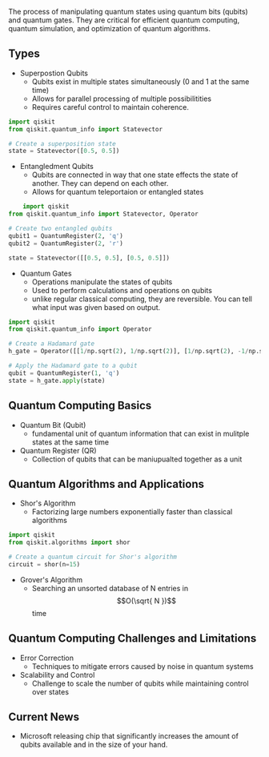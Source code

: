 The process of manipulating quantum states using quantum bits (qubits) and quantum gates. They are critical for efficient quantum computing, quantum simulation, and optimization of quantum algorithms.
## Types
* Superpostion Qubits
	* Qubits exist in multiple states simultaneously (0 and 1 at the same time)
	* Allows for parallel processing of multiple possibilitities
	* Requires careful control to maintain coherence.
```python
import qiskit
from qiskit.quantum_info import Statevector

# Create a superposition state
state = Statevector([0.5, 0.5])
```
* Entangledment Qubits
	* Qubits are connected in way that one state effects the state of another. They can depend on each other.
	* Allows for quantum teleportaion or entangled states
```python
	import qiskit
from qiskit.quantum_info import Statevector, Operator

# Create two entangled qubits
qubit1 = QuantumRegister(2, 'q')
qubit2 = QuantumRegister(2, 'r')

state = Statevector([[0.5, 0.5], [0.5, 0.5]])
```
* Quantum Gates
	* Operations manipulate the states of qubits
	* Used to perform calculations and operations on qubits
	* unlike regular classical computing, they are reversible. You can tell what input was given based on output.
```python
import qiskit
from qiskit.quantum_info import Operator

# Create a Hadamard gate
h_gate = Operator([[1/np.sqrt(2), 1/np.sqrt(2)], [1/np.sqrt(2), -1/np.sqrt(2)]])

# Apply the Hadamard gate to a qubit
qubit = QuantumRegister(1, 'q')
state = h_gate.apply(state)
```
## Quantum Computing Basics
* Quantum Bit (Qubit)
	* fundamental unit of quantum information that can exist in mulitple states at the same time
* Quantum Register (QR)
	* Collection of qubits that can be maniupualted together as a unit
## Quantum Algorithms and Applications
* Shor's Algorithm
	* Factorizing large numbers exponentially faster than classical algorithms
```python
import qiskit
from qiskit.algorithms import shor

# Create a quantum circuit for Shor's algorithm
circuit = shor(n=15)
```
* Grover's Algorithm
	* Searching an unsorted database of N entries in $$O(\sqrt{ N })$$ time
## Quantum Computing Challenges and Limitations
* Error Correction
	* Techniques to mitigate errors caused by noise in quantum systems
* Scalability and Control
	* Challenge to scale the number of qubits while maintaining control over states
## Current News
* Microsoft releasing chip that significantly increases the amount of qubits available and in the size of your hand.